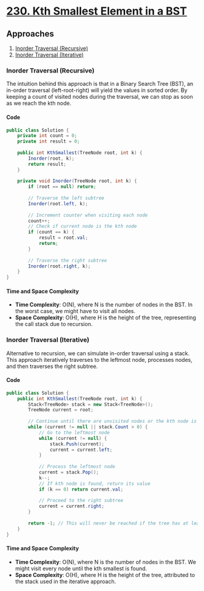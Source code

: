 # [230. Kth Smallest Element in a BST](https://leetcode.com/problems/kth-smallest-element-in-a-bst/)

## Approaches

1. [Inorder Traversal (Recursive)](#inorder-traversal-recursive)
2. [Inorder Traversal (Iterative)](#inorder-traversal-iterative)

### Inorder Traversal (Recursive)

The intuition behind this approach is that in a Binary Search Tree (BST), an in-order traversal (left-root-right) will yield the values in sorted order. By keeping a count of visited nodes during the traversal, we can stop as soon as we reach the kth node.

#### Code

```csharp
public class Solution {
    private int count = 0;
    private int result = 0;
    
    public int KthSmallest(TreeNode root, int k) {
        Inorder(root, k);
        return result;
    }
    
    private void Inorder(TreeNode root, int k) {
        if (root == null) return;
        
        // Traverse the left subtree
        Inorder(root.left, k);
        
        // Increment counter when visiting each node
        count++;
        // Check if current node is the kth node
        if (count == k) {
            result = root.val;
            return;
        }
        
        // Traverse the right subtree
        Inorder(root.right, k);
    }
}
```

#### Time and Space Complexity

- **Time Complexity**: O(N), where N is the number of nodes in the BST. In the worst case, we might have to visit all nodes.
- **Space Complexity**: O(H), where H is the height of the tree, representing the call stack due to recursion.

### Inorder Traversal (Iterative)

Alternative to recursion, we can simulate in-order traversal using a stack. This approach iteratively traverses to the leftmost node, processes nodes, and then traverses the right subtree.

#### Code

```csharp
public class Solution {
    public int KthSmallest(TreeNode root, int k) {
        Stack<TreeNode> stack = new Stack<TreeNode>();
        TreeNode current = root;
        
        // Continue until there are unvisited nodes or the kth node is found
        while (current != null || stack.Count > 0) {
            // Go to the leftmost node
            while (current != null) {
                stack.Push(current);
                current = current.left;
            }
            
            // Process the leftmost node
            current = stack.Pop();
            k--;
            // If kth node is found, return its value
            if (k == 0) return current.val;
            
            // Proceed to the right subtree
            current = current.right;
        }
        
        return -1; // This will never be reached if the tree has at least k nodes
    }
}
```

#### Time and Space Complexity

- **Time Complexity**: O(N), where N is the number of nodes in the BST. We might visit every node until the kth smallest is found.
- **Space Complexity**: O(H), where H is the height of the tree, attributed to the stack used in the iterative approach.

